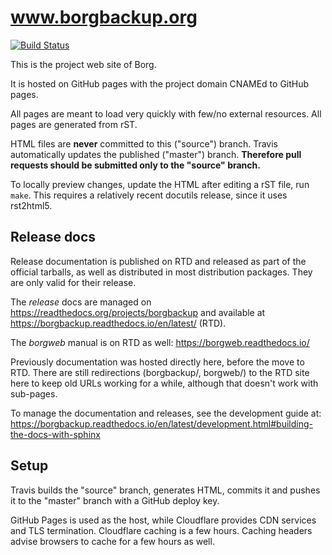 # www.borgbackup.org

[![Build Status](https://travis-ci.org/borgbackup/borgbackup.github.io.svg?branch=source)](https://travis-ci.org/borgbackup/borgbackup.github.io)

This is the project web site of Borg.

It is hosted on GitHub pages with the project domain CNAMEd to GitHub pages.

All pages are meant to load very quickly with few/no external resources. All pages are generated from rST.

HTML files are **never** committed to this ("source") branch. Travis automatically updates
the published ("master") branch. **Therefore pull requests should be submitted only to the "source" branch.**

To locally preview changes, update the HTML after editing a rST file, run `make`.
This requires a relatively recent docutils release, since it uses rst2html5.

## Release docs

Release documentation is published on RTD and released as part of the official tarballs,
as well as distributed in most distribution packages. They are only valid for their release.

The *release* docs are managed on https://readthedocs.org/projects/borgbackup and available at https://borgbackup.readthedocs.io/en/latest/ (RTD).

The *borgweb* manual is on RTD as well: https://borgweb.readthedocs.io/

Previously documentation was hosted directly here, before the move to RTD.
There are still redirections (borgbackup/, borgweb/) to the RTD site here
to keep old URLs working for a while, although that doesn't work with sub-pages.

To manage the documentation and releases, see the development guide at:
https://borgbackup.readthedocs.io/en/latest/development.html#building-the-docs-with-sphinx

## Setup

Travis builds the "source" branch, generates HTML, commits it and
pushes it to the "master" branch with a GitHub deploy key.

GitHub Pages is used as the host, while Cloudflare provides CDN services and TLS termination.
Cloudflare caching is a few hours. Caching headers advise browsers to cache for a few hours as well.
